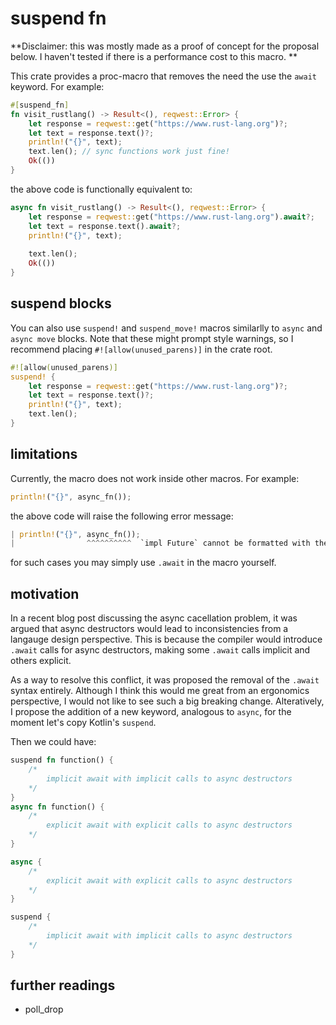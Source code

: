 # suspend fn
**Disclaimer: this was mostly made as a proof of concept for the proposal below. 
I haven't tested if there is a performance cost to this macro. **

This crate provides a proc-macro that removes the need the use the `await` keyword. 
For example: 
```rust
#[suspend_fn]
fn visit_rustlang() -> Result<(), reqwest::Error> {
    let response = reqwest::get("https://www.rust-lang.org")?;
    let text = response.text()?;
    println!("{}", text);
    text.len(); // sync functions work just fine!
    Ok(())
}
```
the above code is functionally equivalent to:
```rust
async fn visit_rustlang() -> Result<(), reqwest::Error> {
    let response = reqwest::get("https://www.rust-lang.org").await?;
    let text = response.text().await?;
    println!("{}", text);
    
    text.len(); 
    Ok(())
}
```

## suspend blocks
You can also use `suspend!` and `suspend_move!` macros similarlly to `async` and `async move` blocks.
Note that these might prompt style warnings, so I recommend placing `#![allow(unused_parens)]` in the crate root.
```rust
#![allow(unused_parens)]
suspend! { 
    let response = reqwest::get("https://www.rust-lang.org")?;
    let text = response.text()?;
    println!("{}", text);
    text.len(); 
}
```

## limitations
Currently, the macro does not work inside other macros. 
For example: 
```rust
println!("{}", async_fn());
```
the above code will raise the following error message: 
```rust
| println!("{}", async_fn()); 
|                ^^^^^^^^^^  `impl Future` cannot be formatted with the default formatter
```

for such cases you may simply use `.await` in the macro yourself. 

## motivation
In a recent blog post discussing the async cacellation problem, it was argued that 
async destructors would lead to inconsistencies from a langauge design perspective. 
This is because the compiler would introduce `.await` calls for async destructors, 
making some `.await` calls implicit and others explicit. 

As a way to resolve this conflict, it was proposed the removal of the `.await` syntax entirely. 
Although I think this would me great from an ergonomics perspective, I would not like 
to see such a big breaking change. Alteratively, I propose the addition of a new keyword, 
analogous to `async`, for the moment let's copy Kotlin's `suspend`. 

Then we could have: 
```rust
suspend fn function() {
    /* 
        implicit await with implicit calls to async destructors
    */
}
async fn function() {
    /* 
        explicit await with explicit calls to async destructors
    */
}

async {
    /* 
        explicit await with explicit calls to async destructors
    */
}

suspend {
    /* 
        implicit await with implicit calls to async destructors
    */
}
```

## further readings
* poll_drop